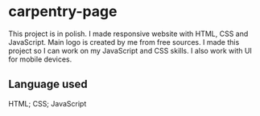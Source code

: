 # carpentry-page
This project is in polish. I made responsive website with HTML, CSS and JavaScript. 
Main logo is created by me from free sources. I made this project so I can work on my JavaScript and CSS skills. I also work with UI for mobile devices.

## Language used
HTML; CSS; JavaScript
